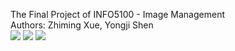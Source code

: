 The Final Project of INFO5100 - Image Management <br />
Authors: Zhiming Xue, Yongji Shen <br />
![](./Demo/Add_s.gif)
![](./Demo/Convert_s.gif)
![](./Demo/Filter_s.gif)
